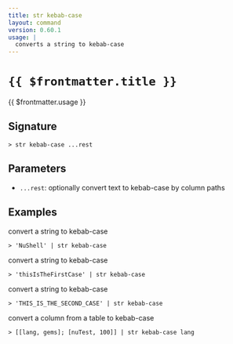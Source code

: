```yaml
---
title: str kebab-case
layout: command
version: 0.60.1
usage: |
  converts a string to kebab-case
---
```


# `{{ $frontmatter.title }}`

<div style='white-space: pre-wrap;'>{{ $frontmatter.usage }}</div>

## Signature

`> str kebab-case ...rest`

## Parameters

- `...rest`: optionally convert text to kebab-case by column paths

## Examples

convert a string to kebab-case

```shell
> 'NuShell' | str kebab-case
```

convert a string to kebab-case

```shell
> 'thisIsTheFirstCase' | str kebab-case
```

convert a string to kebab-case

```shell
> 'THIS_IS_THE_SECOND_CASE' | str kebab-case
```

convert a column from a table to kebab-case

```shell
> [[lang, gems]; [nuTest, 100]] | str kebab-case lang
```
